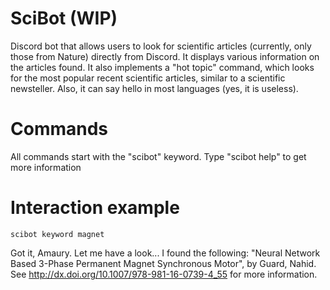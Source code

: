 # SciBot (WIP)
Discord bot that allows users to look for scientific articles (currently, only those from Nature) directly from Discord. It displays various information on the articles found. It also implements a "hot topic" command, which looks for the most popular recent scientific articles, similar to a scientific newsteller. Also, it can say hello in most languages (yes, it is useless).
# Commands
All commands start with the "scibot" keyword. Type "scibot help" to get more information
# Interaction example
```scibot keyword magnet```

Got it, Amaury. Let me have a look...
I found the following: "Neural Network Based 3-Phase Permanent Magnet Synchronous Motor", by Guard, Nahid. See http://dx.doi.org/10.1007/978-981-16-0739-4_55 for more information.
